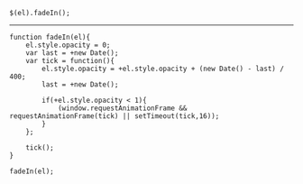 	$(el).fadeIn();

------

	function fadeIn(el){
		el.style.opacity = 0;
		var last = +new Date();
		var tick = function(){
			el.style.opacity = +el.style.opacity + (new Date() - last) / 400;
			last = +new Date();

			if(+el.style.opacity < 1){
				(window.requestAnimationFrame && requestAnimationFrame(tick) || setTimeout(tick,16));
			}
		};

		tick();
	}

	fadeIn(el);